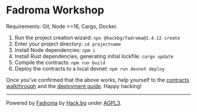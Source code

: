 # Fadroma Workshop

Requirements: Git, Node >=16, Cargo, Docker.

1. Run the project creation wizard: `npx @hackbg/fadroma@1.4.12 create`
2. Enter your project directory: `cd projectname`
3. Install Node dependencies: `npm i`
4. Install Rust dependencies, generating initial lockfile: `cargo update`
5. Compile the contracts: `npm run build`
6. Deploy the contracts to a local devnet: `npm run devnet deploy`

Once you've confirmed that the above works,
help yourself to the [contracts walkthrough](./WALKTHROUGH.md)
and the [deployment guide](./FACTORY.md). Happy hacking!

---

Powered by [Fadroma](https://fadroma.tech) by [Hack.bg](https://hack.bg) under [AGPL3](https://www.gnu.org/licenses/agpl-3.0.en.html).
